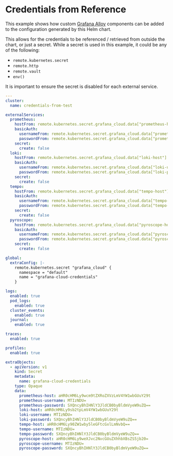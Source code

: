 # Credentials from Reference

This example shows how custom [Grafana Alloy](https://grafana.com/docs/alloy/latest/) components can be added to the
configuration generated by this Helm chart.

This allows for the credentials to be referenced / retrieved from outside the chart, or just a secret.  While a secret is used in this example, it could be any of the following:

-   `remote.kubernetes.secret`
-   `remote.http`
-   `remote.vault`
-   `env()`

It is important to ensure the secret is disabled for each external service.

```yaml
---
cluster:
  name: credentials-from-test

externalServices:
  prometheus:
    hostFrom: remote.kubernetes.secret.grafana_cloud.data["prometheus-host"]
    basicAuth:
      usernameFrom: remote.kubernetes.secret.grafana_cloud.data["prometheus-username"]
      passwordFrom: remote.kubernetes.secret.grafana_cloud.data["prometheus-password"]
    secret:
      create: false
  loki:
    hostFrom: remote.kubernetes.secret.grafana_cloud.data["loki-host"]
    basicAuth:
      usernameFrom: remote.kubernetes.secret.grafana_cloud.data["loki-username"]
      passwordFrom: remote.kubernetes.secret.grafana_cloud.data["loki-password"]
    secret:
      create: false
  tempo:
    hostFrom: remote.kubernetes.secret.grafana_cloud.data["tempo-host"]
    basicAuth:
      usernameFrom: remote.kubernetes.secret.grafana_cloud.data["tempo-username"]
      passwordFrom: remote.kubernetes.secret.grafana_cloud.data["tempo-password"]
    secret:
      create: false
  pyroscope:
    hostFrom: remote.kubernetes.secret.grafana_cloud.data["pyroscope-host"]
    basicAuth:
      usernameFrom: remote.kubernetes.secret.grafana_cloud.data["pyroscope-username"]
      passwordFrom: remote.kubernetes.secret.grafana_cloud.data["pyroscope-password"]
    secret:
      create: false

global:
  extraConfig: |-
    remote.kubernetes.secret "grafana_cloud" {
      namespace = "default"
      name = "grafana-cloud-credentials"
    }

logs:
  enabled: true
  pod_logs:
    enabled: true
  cluster_events:
    enabled: true
  journal:
    enabled: true

traces:
  enabled: true

profiles:
  enabled: true

extraObjects:
  - apiVersion: v1
    kind: Secret
    metadata:
      name: grafana-cloud-credentials
    type: Opaque
    data:
      prometheus-host: aHR0cHM6Ly9wcm9tZXRoZXVzLmV4YW1wbGUuY29t
      prometheus-username: MTIzNDU=
      prometheus-password: SXQncyBhIHNlY3JldCB0byBldmVyeW9uZQ==
      loki-host: aHR0cHM6Ly9sb2tpLmV4YW1wbGUuY29t
      loki-username: MTIzNDU=
      loki-password: SXQncyBhIHNlY3JldCB0byBldmVyeW9uZQ==
      tempo-host: aHR0cHM6Ly90ZW1wby5leGFtcGxlLmNvbQ==
      tempo-username: MTIzNDU=
      tempo-password: SXQncyBhIHNlY3JldCB0byBldmVyeW9uZQ==
      pyroscope-host: aHR0cHM6Ly9weXJvc2NvcGUuZXhhbXBsZS5jb20=
      pyroscope-username: MTIzNDU=
      pyroscope-password: SXQncyBhIHNlY3JldCB0byBldmVyeW9uZQ==
```
